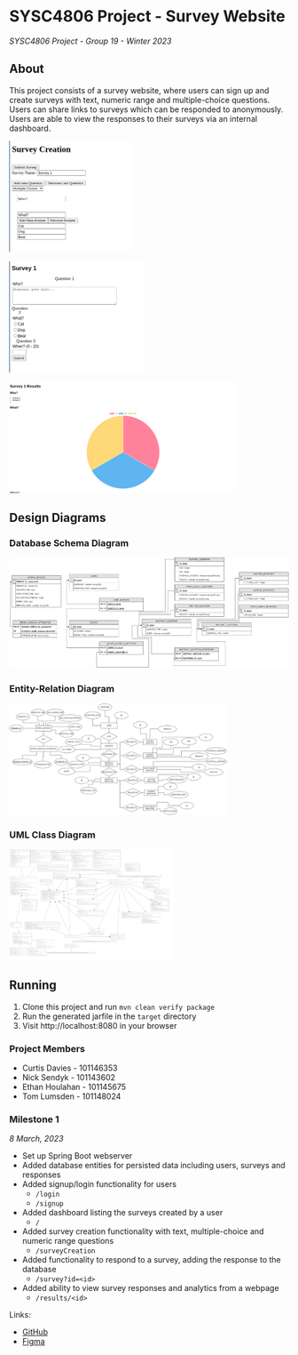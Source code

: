 # SYSC4806 Project - Survey Website

*SYSC4806 Project - Group 19 - Winter 2023*

## About

This project consists of a survey website, where users can sign up and create surveys
with text, numeric range and multiple-choice questions.
Users can share links to surveys which can be responded to anonymously.
Users are able to view the responses to their surveys via an internal dashboard.

<img src=".github/res/creation.png" height="200" width="auto"></img>

<img src=".github/res/respond.png" height="200" width="auto"></img>

<img src=".github/res/responses.png" height="200" width="auto"></img>

## Design Diagrams

### Database Schema Diagram
<img src="diagrams/res/DatabaseSchema.png" height="200" width="auto"></img>

### Entity-Relation Diagram
<img src="diagrams/res/EntityRelationDiagram.png" height="200" width="auto"></img>

### UML Class Diagram
<img src="diagrams/res/ClassDiagramUML.png" height="200" width="auto"></img>

## Running

1. Clone this project and run `mvn clean verify package`
2. Run the generated jarfile in the `target` directory
3. Visit http://localhost:8080 in your browser

### Project Members

- Curtis Davies - 101146353
- Nick Sendyk - 101143602
- Ethan Houlahan - 101145675
- Tom Lumsden - 101148024

### Milestone 1

*8 March, 2023*

- Set up Spring Boot webserver
- Added database entities for persisted data including users, surveys and responses
- Added signup/login functionality for users
  - `/login`
  - `/signup`
- Added dashboard listing the surveys created by a user
  - `/`
- Added survey creation functionality with text, multiple-choice and numeric range questions
  - `/surveyCreation`
- Added functionality to respond to a survey, adding the response to the database
  - `/survey?id=<id>`
- Added ability to view survey responses and analytics from a webpage
  - `/results/<id>`

Links:

- [GitHub](https://github.com/110Percent/sysc4806-project)
- [Figma](https://www.figma.com/file/VD2XDoEXZeBCyS2xU30HgZ/SurveyMonkey)